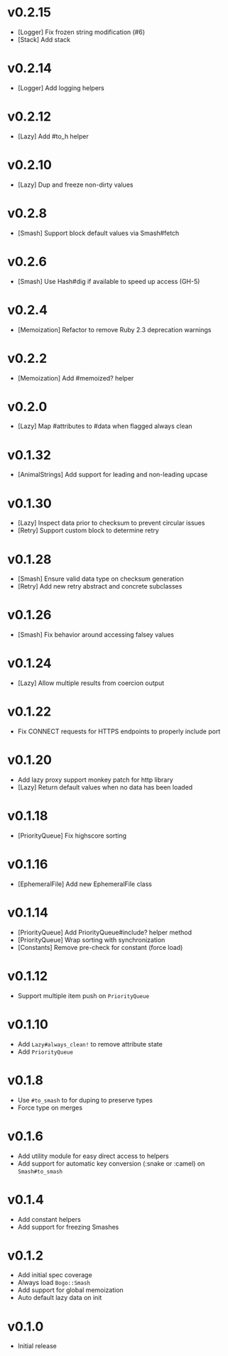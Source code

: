 # v0.2.15
* [Logger] Fix frozen string modification (#6)
* [Stack] Add stack

# v0.2.14
* [Logger] Add logging helpers

# v0.2.12
* [Lazy] Add #to_h helper

# v0.2.10
* [Lazy] Dup and freeze non-dirty values

# v0.2.8
* [Smash] Support block default values via Smash#fetch

# v0.2.6
* [Smash] Use Hash#dig if available to speed up access (GH-5)

# v0.2.4
* [Memoization] Refactor to remove Ruby 2.3 deprecation warnings

# v0.2.2
* [Memoization] Add #memoized? helper

# v0.2.0
* [Lazy] Map #attributes to #data when flagged always clean

# v0.1.32
* [AnimalStrings] Add support for leading and non-leading upcase

# v0.1.30
* [Lazy] Inspect data prior to checksum to prevent circular issues
* [Retry] Support custom block to determine retry

# v0.1.28
* [Smash] Ensure valid data type on checksum generation
* [Retry] Add new retry abstract and concrete subclasses

# v0.1.26
* [Smash] Fix behavior around accessing falsey values

# v0.1.24
* [Lazy] Allow multiple results from coercion output

# v0.1.22
* Fix CONNECT requests for HTTPS endpoints to properly include port

# v0.1.20
* Add lazy proxy support monkey patch for http library
* [Lazy] Return default values when no data has been loaded

# v0.1.18
* [PriorityQueue] Fix highscore sorting

# v0.1.16
* [EphemeralFile] Add new EphemeralFile class

# v0.1.14
* [PriorityQueue] Add PriorityQueue#include? helper method
* [PriorityQueue] Wrap sorting with synchronization
* [Constants] Remove pre-check for constant (force load)

# v0.1.12
* Support multiple item push on `PriorityQueue`

# v0.1.10
* Add `Lazy#always_clean!` to remove attribute state
* Add `PriorityQueue`

# v0.1.8
* Use `#to_smash` to for duping to preserve types
* Force type on merges

# v0.1.6
* Add utility module for easy direct access to helpers
* Add support for automatic key conversion (:snake or :camel) on `Smash#to_smash`

# v0.1.4
* Add constant helpers
* Add support for freezing Smashes

# v0.1.2
* Add initial spec coverage
* Always load `Bogo::Smash`
* Add support for global memoization
* Auto default lazy data on init

# v0.1.0
* Initial release
